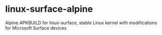 # linux-surface-alpine
Alpine APKBUILD for linux-surface, stable Linux kernel with modifications for Microsoft Surface devices
